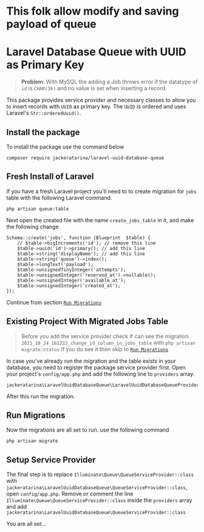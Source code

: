 # This folk allow modify and saving payload of queue

# Laravel Database Queue with UUID as Primary Key

> **Problem**: With MySQL the adding a Job throws error if the datatype of `id` is `CHAR(36)` and no value is set when inserting a record.

This package provides service provider and necessary classes to allow you to insert records with `UUID` as primary key. The `UUID` is ordered and uses Laravel's `Str::orderedUuid()`.

## Install the package

To install the package use the command below

    composer require jackeratarina/laravel-uuid-database-queue

## Fresh Install of Laravel

If you have a fresh Laravel project you'll need to to create migration for `jobs` table with the following Laravel command.

    php artisan queue:table

Next open the created file with the name `create_jobs_table` in it, and make the following change

    Schema::create('jobs', function (Blueprint  $table) {
		// $table->bigIncrements('id'); // remove this line
		$table->uuid('id')->primary(); // add this line
		$table->string('displayName'); // add this line
		$table->string('queue')->index();
		$table->longText('payload');
		$table->unsignedTinyInteger('attempts');
		$table->unsignedInteger('reserved_at')->nullable();
		$table->unsignedInteger('available_at');
		$table->unsignedInteger('created_at');
	});

Continue from section [`Run Migrations`](#run-migrations)

## Existing Project With Migrated Jobs Table

> Before you add the service provider check if can see the migration `2021_10_24_161222_change_id_column_in_jobs_table` with
> `php artisan migrate:status`
> If you do see it then skip to [`Run Migrations`](#run-migrations)

In case you've already run the migration and the table exists in your database, you need to register the package service provider first. Open your project's `config/app.php` and add the following line to `providers` array.

    jackeratarina\LaravelUuidDatabaseQueue\LaravelUuidDatabaseQueueProvider::class

After this run the migration.

## Run Migrations

Now the migrations are all set to run. use the following command

    php artisan migrate

## Setup Service Provider

The final step is to replace `Illuminate\Queue\QueueServiceProvider::class` with `jackeratarina\LaravelUuidDatabaseQueue\QueueServiceProvider::class`, open `config/app.php`. Remove or comment the line `Illuminate\Queue\QueueServiceProvider::class` inside the `providers` array and add `jackeratarina\LaravelUuidDatabaseQueue\QueueServiceProvider::class`

You are all set...

